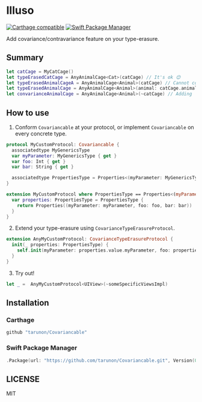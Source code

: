# Illuso
[![Carthage compatible](https://img.shields.io/badge/Carthage-compatible-4BC51D.svg?style=flat)](https://github.com/Carthage/Carthage)
[![Swift Package Manager](https://img.shields.io/badge/Swift%20Package%20Manager-compatible-brightgreen.svg)](https://github.com/apple/swift-package-manager)

Add covariance/contravariance feature on your type-erasure.

## Summary 
```swift
let catCage = MyCatCage()
let typeErasedCatCage = AnyAnimalCage<Cat>(catCage) // It's ok 😊
let typeErasedAnimalCageA = AnyAnimalCage<Animal>(catCage) // Cannot compile it. 🤕
let typeErasedAnimalCage = AnyAnimalCage<Animal>(animal: catCage.animal, otherproperties....) // Usually, compile ok but too annoying. 🤔 
let convarianceAnimalCage = AnyAnimalCage<Animal>(~catCage) // Adding `~` operator, pass compile it! 💪
```

## How to use
1. Conform `Covariancable` at your protocol, or implement `Covariancable` on every concrete type.
```swift
protocol MyCustomProtocol: Covariancable {
  associatedtype MyGenericsType
  var myParameter: MyGenericsType { get }
  var foo: Int { get }
  var bar: String { get }

  associatedtype PropertiesType = Properties<(myParameter: MyGenericsType, foo: Int, bar: String)>
}

extension MyCustomProtocol where PropertiesType == Properties<(myParameter: MyGenericsType, foo: Int, bar: String)> {
  var properties: PropertiesType = PropertiesType {
    return Properties((myParameter: myParameter, foo: foo, bar: bar))
  }
}
```

2. Extend your type-erasure using `CovarianceTypeErasureProtocol`.
```swift
extension AnyMyCustomProtocol: CovarianceTypeErasureProtocol {
  init(_ properties: PropertiesType) {
    self.init(myParameter: properties.value.myParameter, foo: properties.value.foo, bar: properties.value.bar)
  }
}
```

3. Try out!
```swift
let _ =  AnyMyCustomProtocol<UIView>(~someSpecificViewsImpl)
```

## Installation
### Carthage
```ruby
github "tarunon/Covariancable"
```

### Swift Package Manager
```swift
.Package(url: "https://github.com/tarunon/Covariancable.git", Version(0, 1, 0))
```

## LICENSE
MIT
